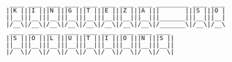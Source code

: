 <pre>
 ____ ____ ____ ____ ____ ____ ____ ____ _________ ____ ____ ____ ____ ____ ____ ____ ____ 
||K |||I |||N |||G |||T |||E |||Z |||A |||       |||S |||O |||F |||T |||W |||A |||R |||E ||
||__|||__|||__|||__|||__|||__|||__|||__|||_______|||__|||__|||__|||__|||__|||__|||__|||__||
|/__\|/__\|/__\|/__\|/__\|/__\|/__\|/__\|/_______\|/__\|/__\|/__\|/__\|/__\|/__\|/__\|/__\|
 ____ ____ ____ ____ ____ ____ ____ ____ ____                                              
||S |||O |||L |||U |||T |||I |||O |||N |||S ||                                             
||__|||__|||__|||__|||__|||__|||__|||__|||__||                                             
|/__\|/__\|/__\|/__\|/__\|/__\|/__\|/__\|/__\|                                             
</pre>
